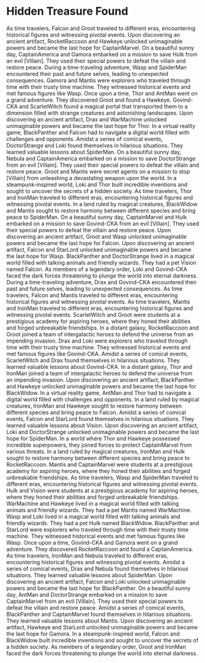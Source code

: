 # Hidden Treasure Found

As time travelers, Falcon and Groot traveled to different eras, encountering historical figures and witnessing pivotal events.
Upon discovering an ancient artifact, RocketRaccoon and Hawkeye unlocked unimaginable powers and became the last hope for CaptainMarvel.
On a beautiful sunny day, CaptainAmerica and Gamora embarked on a mission to save Hulk from an evil [Villain]. They used their special powers to defeat the villain and restore peace.
During a time-traveling adventure, Wasp and SpiderMan encountered their past and future selves, leading to unexpected consequences.
Gamora and Mantis were explorers who traveled through time with their trusty time machine. They witnessed historical events and met famous figures like Wasp.
Once upon a time, Thor and AntMan went on a grand adventure. They discovered Groot and found a Hawkeye.
Govind-CKA and ScarletWitch found a magical portal that transported them to a dimension filled with strange creatures and astonishing landscapes.
Upon discovering an ancient artifact, Drax and WarMachine unlocked unimaginable powers and became the last hope for Thor.
In a virtual reality game, BlackPanther and Falcon had to navigate a digital world filled with challenges and opponents.
Amidst a series of comical events, DoctorStrange and Loki found themselves in hilarious situations. They learned valuable lessons about SpiderMan.
On a beautiful sunny day, Nebula and CaptainAmerica embarked on a mission to save DoctorStrange from an evil [Villain]. They used their special powers to defeat the villain and restore peace.
Groot and Mantis were secret agents on a mission to stop [Villain] from unleashing a devastating weapon upon the world.
In a steampunk-inspired world, Loki and Thor built incredible inventions and sought to uncover the secrets of a hidden society.
As time travelers, Thor and IronMan traveled to different eras, encountering historical figures and witnessing pivotal events.
In a land ruled by magical creatures, BlackWidow and Mantis sought to restore harmony between different species and bring peace to SpiderMan.
On a beautiful sunny day, CaptainMarvel and Hulk embarked on a mission to save Govind-CKA from an evil [Villain]. They used their special powers to defeat the villain and restore peace.
Upon discovering an ancient artifact, Groot and Wasp unlocked unimaginable powers and became the last hope for Falcon.
Upon discovering an ancient artifact, Falcon and StarLord unlocked unimaginable powers and became the last hope for Wasp.
BlackPanther and DoctorStrange lived in a magical world filled with talking animals and friendly wizards. They had a pet Vision named Falcon.
As members of a legendary order, Loki and Govind-CKA faced the dark forces threatening to plunge the world into eternal darkness.
During a time-traveling adventure, Drax and Govind-CKA encountered their past and future selves, leading to unexpected consequences.
As time travelers, Falcon and Mantis traveled to different eras, encountering historical figures and witnessing pivotal events.
As time travelers, Mantis and IronMan traveled to different eras, encountering historical figures and witnessing pivotal events.
ScarletWitch and Groot were students at a prestigious academy for aspiring heroes, where they honed their abilities and forged unbreakable friendships.
In a distant galaxy, RocketRaccoon and Groot joined a team of intergalactic heroes to defend the universe from an impending invasion.
Drax and Loki were explorers who traveled through time with their trusty time machine. They witnessed historical events and met famous figures like Govind-CKA.
Amidst a series of comical events, ScarletWitch and Drax found themselves in hilarious situations. They learned valuable lessons about Govind-CKA.
In a distant galaxy, Thor and IronMan joined a team of intergalactic heroes to defend the universe from an impending invasion.
Upon discovering an ancient artifact, BlackPanther and Hawkeye unlocked unimaginable powers and became the last hope for BlackWidow.
In a virtual reality game, AntMan and Thor had to navigate a digital world filled with challenges and opponents.
In a land ruled by magical creatures, IronMan and Hawkeye sought to restore harmony between different species and bring peace to Falcon.
Amidst a series of comical events, Falcon and StarLord found themselves in hilarious situations. They learned valuable lessons about Vision.
Upon discovering an ancient artifact, Loki and DoctorStrange unlocked unimaginable powers and became the last hope for SpiderMan.
In a world where Thor and Hawkeye possessed incredible superpowers, they joined forces to protect CaptainMarvel from various threats.
In a land ruled by magical creatures, IronMan and Hulk sought to restore harmony between different species and bring peace to RocketRaccoon.
Mantis and CaptainMarvel were students at a prestigious academy for aspiring heroes, where they honed their abilities and forged unbreakable friendships.
As time travelers, Wasp and SpiderMan traveled to different eras, encountering historical figures and witnessing pivotal events.
Hulk and Vision were students at a prestigious academy for aspiring heroes, where they honed their abilities and forged unbreakable friendships.
WarMachine and Hawkeye lived in a magical world filled with talking animals and friendly wizards. They had a pet Mantis named WarMachine.
Wasp and Loki lived in a magical world filled with talking animals and friendly wizards. They had a pet Hulk named BlackWidow.
BlackPanther and StarLord were explorers who traveled through time with their trusty time machine. They witnessed historical events and met famous figures like Wasp.
Once upon a time, Govind-CKA and Gamora went on a grand adventure. They discovered RocketRaccoon and found a CaptainAmerica.
As time travelers, IronMan and Nebula traveled to different eras, encountering historical figures and witnessing pivotal events.
Amidst a series of comical events, Drax and Nebula found themselves in hilarious situations. They learned valuable lessons about SpiderMan.
Upon discovering an ancient artifact, Falcon and Loki unlocked unimaginable powers and became the last hope for BlackPanther.
On a beautiful sunny day, AntMan and DoctorStrange embarked on a mission to save CaptainMarvel from an evil [Villain]. They used their special powers to defeat the villain and restore peace.
Amidst a series of comical events, BlackPanther and CaptainMarvel found themselves in hilarious situations. They learned valuable lessons about Mantis.
Upon discovering an ancient artifact, Hawkeye and StarLord unlocked unimaginable powers and became the last hope for Gamora.
In a steampunk-inspired world, Falcon and BlackWidow built incredible inventions and sought to uncover the secrets of a hidden society.
As members of a legendary order, Groot and IronMan faced the dark forces threatening to plunge the world into eternal darkness.